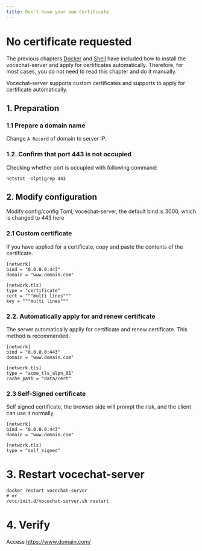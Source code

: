 ```yaml
---
title: Don't have your own Certificate
---
```


# No certificate requested

The previous chapters [Docker](/Install/install-by-docker) and [Shell](/Install/install-by-shell)
have included how to install the vocechat-server and apply for certificates automatically.
Therefore, for most cases, you do not need to read this chapter and do it manually.

Vocechat-server supports custom certificates and supports to apply for certificate automatically.

## 1. Preparation

### 1.1 Prepare a domain name

Change `A Record` of domain to server IP.

### 1.2. Confirm that port 443 is not occupied

Checking whether port is occupied with following command:

```shell
netstat -nlpt|grep 443
```

## 2. Modify configuration

Modify config/config Toml, vocechat-server, the default bind is 3000, which is changed to 443 here

### 2.1 Custom certificate

If you have applied for a certificate, copy and paste the contents of the certificate.

```shell
[network]
bind = "0.0.0.0:443"
domain = "www.domain.com"

[network.tls]
type = "certificate"
cert = """multi lines"""
key = """multi lines"""
```

### 2.2. Automatically apply for and renew certificate

The server automatically applly for certificate and renew certificate. This method is recommended.

```shell
[network]
bind = "0.0.0.0:443"
domain = "www.domain.com"

[network.tls]
type = "acme_tls_alpn_01"
cache_path = "data/cert"
```

### 2.3 Self-Signed certificate

Self signed certificate, the browser side will prompt the risk, and the client can use it normally.

```shell
[network]
bind = "0.0.0.0:443"
domain = "www.domain.com"

[network.tls]
type = "self_signed"
```

# 3. Restart vocechat-server

```shell
docker restart vocechat-server
# or
/etc/init.d/vocechat-server.sh restart
```

# 4. Verify

Access https://www.domain.com/

